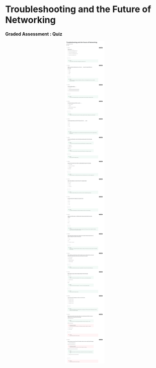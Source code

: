 # Troubleshooting and the Future of Networking

**Graded Assessment : Quiz**

<p align="center">
  <img src="../Assets/Week%206_Quizz.png" alt="Troubleshooting and the Future of Networking" />
</p>